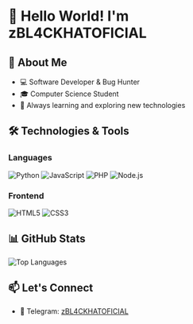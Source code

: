 # 👋 Hello World! I'm zBL4CKHATOFICIAL

## 🚀 About Me

- 💻 Software Developer & Bug Hunter
- 🎓 Computer Science Student
- 🌱 Always learning and exploring new technologies

## 🛠️ Technologies & Tools

### Languages
![Python](https://img.shields.io/badge/-Python-3776AB?style=flat-square&logo=python&logoColor=white)
![JavaScript](https://img.shields.io/badge/-JavaScript-F7DF1E?style=flat-square&logo=javascript&logoColor=black)
![PHP](https://img.shields.io/badge/-PHP-777BB4?style=flat-square&logo=php&logoColor=white)
![Node.js](https://img.shields.io/badge/-Node.js-339933?style=flat-square&logo=node.js&logoColor=white)
### Frontend
![HTML5](https://img.shields.io/badge/-HTML5-E34F26?style=flat-square&logo=html5&logoColor=white)
![CSS3](https://img.shields.io/badge/-CSS3-1572B6?style=flat-square&logo=css3&logoColor=white)

## 📊 GitHub Stats
![Top Languages](https://github-readme-stats.vercel.app/api/top-langs/?username=Hacker666EXE&layout=compact&langs_count=10&theme=dark)

## 📫 Let's Connect
- 💼 Telegram: [zBL4CKHATOFICIAL](https://t.me/zBL4CKHATOFICIAL)
